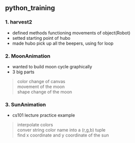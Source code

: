## python_training

### 1. harvest2
  - defined methods functioning movements of object(Robot)
  - setted starting point of hubo
  - made hubo pick up all the beepers, using for loop

### 2. MoonAnimation
  - wanted to build moon cycle graphically
  - 3 big parts  
  > color change of canvas  
  > movement of the moon  
  > shape change of the moon

### 3. SunAnimation
  - cs101 lecture practice example  
  > interpolate colors  
  > conver string color name into a (r,g,b) tuple  
  > find x coordinate and y coordinate of the sun
